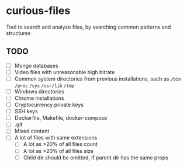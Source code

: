 # curious-files
Tool to search and analyze files, by searching common patterns and structures

## TODO

- [ ] Mongo databases
- [ ] Video files with unreasonable high bitrate
- [ ] Common system directories from previous installations, such as `/bin` `/proc` `/sys` `/usr/lib` `/tmp`
- [ ] Windows directories
- [ ] Chrome installations
- [ ] Cryptocurrency private keys
- [ ] SSH keys
- [ ] Dockerfile, Makefile, docker-compose
- [ ] .git
- [ ] Mixed content
- [ ] A lot of files with same extensions
  - [ ] A lot as >20% of all files count
  - [ ] A lot as >20% of all files size
  - [ ] Child dir should be omitted, if parent dir has the same props
